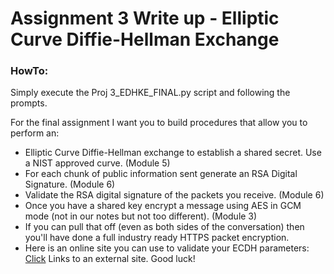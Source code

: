 # Assignment 3 Write up - Elliptic Curve Diffie-Hellman Exchange

### HowTo:

Simply execute the Proj 3_EDHKE_FINAL.py script and following the prompts.

For the final assignment I want you to build procedures that allow you to perform an:
* Elliptic Curve Diffie-Hellman exchange to establish a shared secret.  Use a NIST approved curve. (Module 5)
* For each chunk of public information sent generate an RSA Digital Signature. (Module 6)
* Validate the RSA digital signature of the packets you receive. (Module 6)
* Once you have a shared key encrypt a message using AES in GCM mode (not in our notes but not too different). (Module 3)
* If you can pull that off (even as both sides of the conversation) then you'll have done a full industry ready HTTPS packet encryption.
* Here is an online site you can use to validate your ECDH parameters: [Click](http://www-cs-students.stanford.edu/~tjw/jsbn/ecdh.html) Links to an external site.
Good luck!
